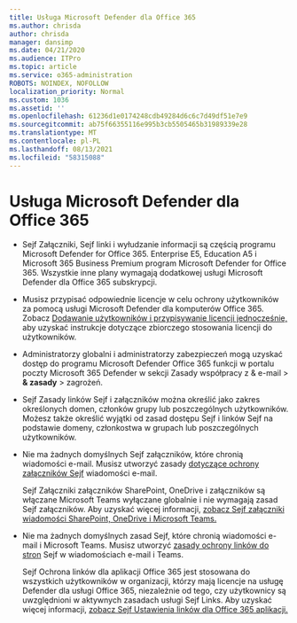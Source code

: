 ```yaml
---
title: Usługa Microsoft Defender dla Office 365
ms.author: chrisda
author: chrisda
manager: dansimp
ms.date: 04/21/2020
ms.audience: ITPro
ms.topic: article
ms.service: o365-administration
ROBOTS: NOINDEX, NOFOLLOW
localization_priority: Normal
ms.custom: 1036
ms.assetid: ''
ms.openlocfilehash: 61236d1e0174248cdb49284d6c6c7d49df51e7e9
ms.sourcegitcommit: ab75f66355116e995b3cb5505465b31989339e28
ms.translationtype: MT
ms.contentlocale: pl-PL
ms.lasthandoff: 08/13/2021
ms.locfileid: "58315088"
---
```

# <a name="microsoft-defender-for-office-365"></a>Usługa Microsoft Defender dla Office 365

- Sejf Załączniki, Sejf linki i wyłudzanie informacji są częścią programu Microsoft Defender for Office 365. Enterprise E5, Education A5 i Microsoft 365 Business Premium program Microsoft Defender for Office 365. Wszystkie inne plany wymagają dodatkowej usługi Microsoft Defender dla Office 365 subskrypcji.

- Musisz przypisać odpowiednie licencje w celu ochrony użytkowników za pomocą usługi Microsoft Defender dla komputerów Office 365. Zobacz [Dodawanie użytkowników i przypisywanie licencji jednocześnie,](https://docs.microsoft.com/microsoft-365/admin/add-users/add-users) aby uzyskać instrukcje dotyczące zbiorczego stosowania licencji do użytkowników.

- Administratorzy globalni i administratorzy zabezpieczeń mogą uzyskać dostęp do programu  Microsoft Defender Office 365 funkcji w portalu poczty Microsoft 365 Defender w sekcji Zasady współpracy z & e-mail \> **& zasady** \> zagrożeń.

- Sejf Zasady linków Sejf i załączników można określić jako zakres określonych domen, członków grupy lub poszczególnych użytkowników. Możesz także określić wyjątki od zasad dostępu Sejf i linków Sejf na podstawie domeny, członkostwa w grupach lub poszczególnych użytkowników.

- Nie ma żadnych domyślnych Sejf załączników, które chronią wiadomości e-mail. Musisz utworzyć zasady [dotyczące ochrony załączników Sejf](https://docs.microsoft.com/microsoft-365/security/office-365-security/set-up-safe-attachments-policies) wiadomości e-mail.

  Sejf Załączniki załączników SharePoint, OneDrive i załączników są włączane Microsoft Teams wyłączane globalnie i nie wymagają zasad Sejf załączników. Aby uzyskać więcej informacji, [zobacz Sejf załączniki wiadomości SharePoint, OneDrive i Microsoft Teams.](https://docs.microsoft.com/microsoft-365/security/office-365-security/mdo-for-spo-odb-and-teams)

- Nie ma żadnych domyślnych zasad Sejf, które chronią wiadomości e-mail i Microsoft Teams. Musisz utworzyć [zasady ochrony linków do stron](https://docs.microsoft.com/microsoft-365/security/office-365-security/set-up-safe-links-policies) Sejf w wiadomościach e-mail i Teams.

  Sejf Ochrona linków dla aplikacji Office 365 jest stosowana do wszystkich użytkowników w organizacji, którzy mają licencje na usługę Defender dla usługi Office 365, niezależnie od tego, czy użytkownicy są uwzględnioni w aktywnych zasadach usługi Sejf Links. Aby uzyskać więcej informacji, [zobacz Sejf Ustawienia linków dla Office 365 aplikacji.](https://docs.microsoft.com/microsoft-365/security/office-365-security/safe-links#safe-links-settings-for-office-365-apps)
